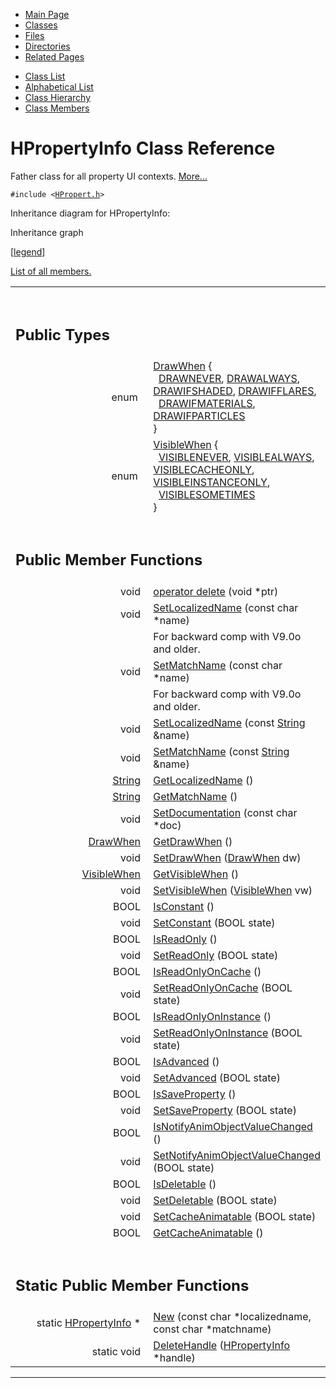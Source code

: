 <div class="tabs">

- [Main Page](index.md)
- <span id="current">[Classes](annotated.md)</span>
- [Files](files.md)
- [Directories](dirs.md)
- [Related Pages](pages.md)

</div>

<div class="tabs">

- [Class List](annotated.md)
- [Alphabetical List](classes.md)
- [Class Hierarchy](hierarchy.md)
- [Class Members](functions.md)

</div>

# HPropertyInfo Class Reference

Father class for all property UI contexts. [More...](#_details)

`#include <`<a href="HPropert_8h-source.md" class="el"><code>HPropert.h</code></a>`>`

Inheritance diagram for HPropertyInfo:

<span class="image placeholder" original-image-src="classHPropertyInfo__inherit__graph.gif" original-image-title="" border="0" usemap="#HPropertyInfo__inherit__map">Inheritance graph</span>

\[[legend](graph_legend.md)\]

[List of all members.](classHPropertyInfo-members.md)

<table data-border="0" data-cellpadding="0" data-cellspacing="0">
<colgroup>
<col style="width: 50%" />
<col style="width: 50%" />
</colgroup>
<tbody>
<tr>
<td></td>
<td></td>
</tr>
<tr>
<td colspan="2"><br />
&#10;<h2 id="public-types">Public Types</h2></td>
</tr>
<tr>
<td class="memItemLeft" style="text-align: right;" data-nowrap="" data-valign="top">enum  </td>
<td class="memItemRight" data-valign="bottom"><a href="classHPropertyInfo.md#938bb49d7705f658d715e113fbec5a3b" class="el">DrawWhen</a> {<br />
  <a href="classHPropertyInfo.md#938bb49d7705f658d715e113fbec5a3be0ff367e611bbdad74cb43f7a48fb9e9" class="el">DRAWNEVER</a>, <a href="classHPropertyInfo.md#938bb49d7705f658d715e113fbec5a3b090563064c468a940a62ce66b7aecb98" class="el">DRAWALWAYS</a>, <a href="classHPropertyInfo.md#938bb49d7705f658d715e113fbec5a3b3d509dabac59020987fbd1c560cdc261" class="el">DRAWIFSHADED</a>, <a href="classHPropertyInfo.md#938bb49d7705f658d715e113fbec5a3bc7f2c4e5d9940cfff3aaa220b1c9e383" class="el">DRAWIFFLARES</a>,<br />
  <a href="classHPropertyInfo.md#938bb49d7705f658d715e113fbec5a3bb3bc3a06f2d8f2c01cb89403763477b1" class="el">DRAWIFMATERIALS</a>, <a href="classHPropertyInfo.md#938bb49d7705f658d715e113fbec5a3bfccd94c2ee6df6af6f1c6ebe98c4fde2" class="el">DRAWIFPARTICLES</a><br />
}</td>
</tr>
<tr>
<td class="memItemLeft" style="text-align: right;" data-nowrap="" data-valign="top">enum  </td>
<td class="memItemRight" data-valign="bottom"><a href="classHPropertyInfo.md#c466cc39b9102b48474e59155142691c" class="el">VisibleWhen</a> {<br />
  <a href="classHPropertyInfo.md#c466cc39b9102b48474e59155142691c709f05c44cffd50c472d8528ee62eaff" class="el">VISIBLENEVER</a>, <a href="classHPropertyInfo.md#c466cc39b9102b48474e59155142691cd0990d9c1c5727acf1261eca1ae80e28" class="el">VISIBLEALWAYS</a>, <a href="classHPropertyInfo.md#c466cc39b9102b48474e59155142691cfb9db43723463c3ec7b1ba44bf80f0f4" class="el">VISIBLECACHEONLY</a>, <a href="classHPropertyInfo.md#c466cc39b9102b48474e59155142691cb7b3d7ebfb29c2d85a4fcc8e7e6fa16f" class="el">VISIBLEINSTANCEONLY</a>,<br />
  <a href="classHPropertyInfo.md#c466cc39b9102b48474e59155142691c45be275b9431f252ff844c56ac02388a" class="el">VISIBLESOMETIMES</a><br />
}</td>
</tr>
<tr>
<td colspan="2"><br />
&#10;<h2 id="public-member-functions">Public Member Functions</h2></td>
</tr>
<tr>
<td class="memItemLeft" style="text-align: right;" data-nowrap="" data-valign="top">void </td>
<td class="memItemRight" data-valign="bottom"><a href="classHPropertyInfo.md#b2a90b0840ba0f087728d89d27353935" class="el">operator delete</a> (void *ptr)</td>
</tr>
<tr>
<td class="memItemLeft" style="text-align: right;" data-nowrap="" data-valign="top">void </td>
<td class="memItemRight" data-valign="bottom"><a href="classHPropertyInfo.md#bdacc650d76c0dae25171fcd41afc353" class="el">SetLocalizedName</a> (const char *name)</td>
</tr>
<tr>
<td class="mdescLeft"> </td>
<td class="mdescRight">For backward comp with V9.0o and older. <a href="#bdacc650d76c0dae25171fcd41afc353"></a><br />
</td>
</tr>
<tr>
<td class="memItemLeft" style="text-align: right;" data-nowrap="" data-valign="top">void </td>
<td class="memItemRight" data-valign="bottom"><a href="classHPropertyInfo.md#a76daf6ed0e6a62af293abac832e595f" class="el">SetMatchName</a> (const char *name)</td>
</tr>
<tr>
<td class="mdescLeft"> </td>
<td class="mdescRight">For backward comp with V9.0o and older. <a href="#a76daf6ed0e6a62af293abac832e595f"></a><br />
</td>
</tr>
<tr>
<td class="memItemLeft" style="text-align: right;" data-nowrap="" data-valign="top">void </td>
<td class="memItemRight" data-valign="bottom"><a href="classHPropertyInfo.md#4dce5307ede3d5604253f33f01fc5759" class="el">SetLocalizedName</a> (const <a href="classString.md" class="el">String</a> &amp;name)</td>
</tr>
<tr>
<td class="memItemLeft" style="text-align: right;" data-nowrap="" data-valign="top">void </td>
<td class="memItemRight" data-valign="bottom"><a href="classHPropertyInfo.md#d222813c102967a2e9e21c84e4f1a53d" class="el">SetMatchName</a> (const <a href="classString.md" class="el">String</a> &amp;name)</td>
</tr>
<tr>
<td class="memItemLeft" style="text-align: right;" data-nowrap="" data-valign="top"><a href="classString.md" class="el">String</a> </td>
<td class="memItemRight" data-valign="bottom"><a href="classHPropertyInfo.md#b20555c3a22c000aa894a5fd5f157507" class="el">GetLocalizedName</a> ()</td>
</tr>
<tr>
<td class="memItemLeft" style="text-align: right;" data-nowrap="" data-valign="top"><a href="classString.md" class="el">String</a> </td>
<td class="memItemRight" data-valign="bottom"><a href="classHPropertyInfo.md#393dff0d5bf352fbad6c3552387bca4a" class="el">GetMatchName</a> ()</td>
</tr>
<tr>
<td class="memItemLeft" style="text-align: right;" data-nowrap="" data-valign="top">void </td>
<td class="memItemRight" data-valign="bottom"><a href="classHPropertyInfo.md#15fc9483600eeabdc3f6d8c5a81f4214" class="el">SetDocumentation</a> (const char *doc)</td>
</tr>
<tr>
<td class="memItemLeft" style="text-align: right;" data-nowrap="" data-valign="top"><a href="classHPropertyInfo.md#938bb49d7705f658d715e113fbec5a3b" class="el">DrawWhen</a> </td>
<td class="memItemRight" data-valign="bottom"><a href="classHPropertyInfo.md#4df6d0366bb8d5a8d632f42996e5da3b" class="el">GetDrawWhen</a> ()</td>
</tr>
<tr>
<td class="memItemLeft" style="text-align: right;" data-nowrap="" data-valign="top">void </td>
<td class="memItemRight" data-valign="bottom"><a href="classHPropertyInfo.md#c89057a96b3fcfb41b37d8d04fddf81d" class="el">SetDrawWhen</a> (<a href="classHPropertyInfo.md#938bb49d7705f658d715e113fbec5a3b" class="el">DrawWhen</a> dw)</td>
</tr>
<tr>
<td class="memItemLeft" style="text-align: right;" data-nowrap="" data-valign="top"><a href="classHPropertyInfo.md#c466cc39b9102b48474e59155142691c" class="el">VisibleWhen</a> </td>
<td class="memItemRight" data-valign="bottom"><a href="classHPropertyInfo.md#f0713d14f95bec4f16e992b844fb24a5" class="el">GetVisibleWhen</a> ()</td>
</tr>
<tr>
<td class="memItemLeft" style="text-align: right;" data-nowrap="" data-valign="top">void </td>
<td class="memItemRight" data-valign="bottom"><a href="classHPropertyInfo.md#0167de075e18bec49d7a4ffd63687bbd" class="el">SetVisibleWhen</a> (<a href="classHPropertyInfo.md#c466cc39b9102b48474e59155142691c" class="el">VisibleWhen</a> vw)</td>
</tr>
<tr>
<td class="memItemLeft" style="text-align: right;" data-nowrap="" data-valign="top">BOOL </td>
<td class="memItemRight" data-valign="bottom"><a href="classHPropertyInfo.md#8739f2690f2cf3191ffec83d39023a84" class="el">IsConstant</a> ()</td>
</tr>
<tr>
<td class="memItemLeft" style="text-align: right;" data-nowrap="" data-valign="top">void </td>
<td class="memItemRight" data-valign="bottom"><a href="classHPropertyInfo.md#cfe6bc1fd0c74b6add85c048ff949cf8" class="el">SetConstant</a> (BOOL state)</td>
</tr>
<tr>
<td class="memItemLeft" style="text-align: right;" data-nowrap="" data-valign="top">BOOL </td>
<td class="memItemRight" data-valign="bottom"><a href="classHPropertyInfo.md#e4a8dfca918163cef57e727aedd80818" class="el">IsReadOnly</a> ()</td>
</tr>
<tr>
<td class="memItemLeft" style="text-align: right;" data-nowrap="" data-valign="top">void </td>
<td class="memItemRight" data-valign="bottom"><a href="classHPropertyInfo.md#58b80564347504a8271e0de3932d97f8" class="el">SetReadOnly</a> (BOOL state)</td>
</tr>
<tr>
<td class="memItemLeft" style="text-align: right;" data-nowrap="" data-valign="top">BOOL </td>
<td class="memItemRight" data-valign="bottom"><a href="classHPropertyInfo.md#a7f273e225834b15f2e9a91c2bbaaddb" class="el">IsReadOnlyOnCache</a> ()</td>
</tr>
<tr>
<td class="memItemLeft" style="text-align: right;" data-nowrap="" data-valign="top">void </td>
<td class="memItemRight" data-valign="bottom"><a href="classHPropertyInfo.md#1e9f7b397dcd54124cc2cece899d889e" class="el">SetReadOnlyOnCache</a> (BOOL state)</td>
</tr>
<tr>
<td class="memItemLeft" style="text-align: right;" data-nowrap="" data-valign="top">BOOL </td>
<td class="memItemRight" data-valign="bottom"><a href="classHPropertyInfo.md#589aebd2db39f6d258d94c7dded1881b" class="el">IsReadOnlyOnInstance</a> ()</td>
</tr>
<tr>
<td class="memItemLeft" style="text-align: right;" data-nowrap="" data-valign="top">void </td>
<td class="memItemRight" data-valign="bottom"><a href="classHPropertyInfo.md#9b22eae709aa6aa81190e6a13273e1bc" class="el">SetReadOnlyOnInstance</a> (BOOL state)</td>
</tr>
<tr>
<td class="memItemLeft" style="text-align: right;" data-nowrap="" data-valign="top">BOOL </td>
<td class="memItemRight" data-valign="bottom"><a href="classHPropertyInfo.md#2f25cde5b7d9a82482357aa4ca89b47e" class="el">IsAdvanced</a> ()</td>
</tr>
<tr>
<td class="memItemLeft" style="text-align: right;" data-nowrap="" data-valign="top">void </td>
<td class="memItemRight" data-valign="bottom"><a href="classHPropertyInfo.md#378263fcbc9e7fb8b413e4a3ca5ab841" class="el">SetAdvanced</a> (BOOL state)</td>
</tr>
<tr>
<td class="memItemLeft" style="text-align: right;" data-nowrap="" data-valign="top">BOOL </td>
<td class="memItemRight" data-valign="bottom"><a href="classHPropertyInfo.md#6e24fdb0e365e5b03bd17f81fd9c8d05" class="el">IsSaveProperty</a> ()</td>
</tr>
<tr>
<td class="memItemLeft" style="text-align: right;" data-nowrap="" data-valign="top">void </td>
<td class="memItemRight" data-valign="bottom"><a href="classHPropertyInfo.md#28d2e2b5ddd8487ae17e42ce4811e026" class="el">SetSaveProperty</a> (BOOL state)</td>
</tr>
<tr>
<td class="memItemLeft" style="text-align: right;" data-nowrap="" data-valign="top">BOOL </td>
<td class="memItemRight" data-valign="bottom"><a href="classHPropertyInfo.md#32e78a8eddb09c184dcfea83e6139fa7" class="el">IsNotifyAnimObjectValueChanged</a> ()</td>
</tr>
<tr>
<td class="memItemLeft" style="text-align: right;" data-nowrap="" data-valign="top">void </td>
<td class="memItemRight" data-valign="bottom"><a href="classHPropertyInfo.md#30cd45504515931e33091c62895648af" class="el">SetNotifyAnimObjectValueChanged</a> (BOOL state)</td>
</tr>
<tr>
<td class="memItemLeft" style="text-align: right;" data-nowrap="" data-valign="top">BOOL </td>
<td class="memItemRight" data-valign="bottom"><a href="classHPropertyInfo.md#0084d87c59410a05561124c9b752eee7" class="el">IsDeletable</a> ()</td>
</tr>
<tr>
<td class="memItemLeft" style="text-align: right;" data-nowrap="" data-valign="top">void </td>
<td class="memItemRight" data-valign="bottom"><a href="classHPropertyInfo.md#9b75614283e248eef2a0ebd5d6874e39" class="el">SetDeletable</a> (BOOL state)</td>
</tr>
<tr>
<td class="memItemLeft" style="text-align: right;" data-nowrap="" data-valign="top">void </td>
<td class="memItemRight" data-valign="bottom"><a href="classHPropertyInfo.md#3399f52d67378a5b8ff49d028f85086a" class="el">SetCacheAnimatable</a> (BOOL state)</td>
</tr>
<tr>
<td class="memItemLeft" style="text-align: right;" data-nowrap="" data-valign="top">BOOL </td>
<td class="memItemRight" data-valign="bottom"><a href="classHPropertyInfo.md#e868fc50a92d0c85b9175dd1bef3a97f" class="el">GetCacheAnimatable</a> ()</td>
</tr>
<tr>
<td colspan="2"><br />
&#10;<h2 id="static-public-member-functions">Static Public Member Functions</h2></td>
</tr>
<tr>
<td class="memItemLeft" style="text-align: right;" data-nowrap="" data-valign="top">static <a href="classHPropertyInfo.md" class="el">HPropertyInfo</a> * </td>
<td class="memItemRight" data-valign="bottom"><a href="classHPropertyInfo.md#3184c8fe6d6f9a3b2284ddcadfd1424f" class="el">New</a> (const char *localizedname, const char *matchname)</td>
</tr>
<tr>
<td class="memItemLeft" style="text-align: right;" data-nowrap="" data-valign="top">static void </td>
<td class="memItemRight" data-valign="bottom"><a href="classHPropertyInfo.md#422e55dc717919d35e7452ab4c1bc05e" class="el">DeleteHandle</a> (<a href="classHPropertyInfo.md" class="el">HPropertyInfo</a> *handle)</td>
</tr>
</tbody>
</table>

------------------------------------------------------------------------

<span id="_details"></span>


